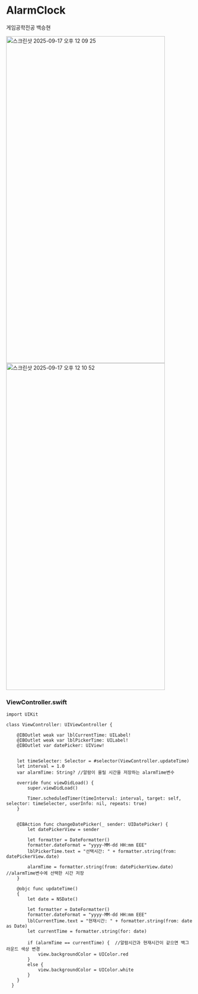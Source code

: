 # AlarmClock

게임공학전공 백승현

<img width="428" height="883" alt="스크린샷 2025-09-17 오후 12 09 25" src="https://github.com/user-attachments/assets/84674ec1-4716-41d5-8915-be1cf62223c2" />
<img width="428" height="883" alt="스크린샷 2025-09-17 오후 12 10 52" src="https://github.com/user-attachments/assets/c73b8ce9-15e3-4507-9642-19beaca82801" />




### ViewController.swift
~~~
import UIKit

class ViewController: UIViewController {
    
    @IBOutlet weak var lblCurrentTime: UILabel!
    @IBOutlet weak var lblPickerTime: UILabel!
    @IBOutlet var datePicker: UIView!
    
    
    let timeSelecter: Selector = #selector(ViewController.updateTime)
    let interval = 1.0
    var alarmTime: String? //알람이 울릴 시간을 저장하는 alarmTime변수
    
    override func viewDidLoad() {
        super.viewDidLoad()
        
        Timer.scheduledTimer(timeInterval: interval, target: self, selector: timeSelecter, userInfo: nil, repeats: true)
    }
    
    
    @IBAction func changeDatePicker(_ sender: UIDatePicker) {
        let datePickerView = sender
        
        let formatter = DateFormatter()
        formatter.dateFormat = "yyyy-MM-dd HH:mm EEE"
        lblPickerTime.text = "선택시간: " + formatter.string(from: datePickerView.date)
        
        alarmTime = formatter.string(from: datePickerView.date) //alarmTime변수에 선택한 시간 저장
    }
    
    @objc func updateTime()
    {
        let date = NSDate()
        
        let formatter = DateFormatter()
        formatter.dateFormat = "yyyy-MM-dd HH:mm EEE"
        lblCurrentTime.text = "현재시간: " + formatter.string(from: date as Date)
        let currentTime = formatter.string(for: date)
        
        if (alarmTime == currentTime) {  //알람시간과 현재시간이 같으면 백그라운드 색상 변경
            view.backgroundColor = UIColor.red
        }
        else {
            view.backgroundColor = UIColor.white
        }
    }
  }
~~~

